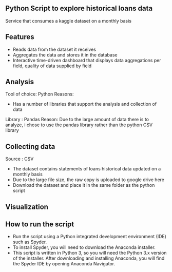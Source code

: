## Python Script to explore historical loans data
Service that consumes a kaggle dataset on a monthly basis

## Features
- Reads data from the dataset it receives
- Aggregates the data and stores it in the database
- Interactive time-driven dashboard that displays data aggregations per field, quality of data supplied by field

## Analysis
Tool of choice: Python
Reasons:
- Has a number of libraries that support the analysis and collection of data

Library : Pandas
Reason: Due to the large amount of data there is to analyze, i chose to use the pandas library rather than 
the python CSV library


## Collecting data
Source : CSV
- The dataset contains statements of loans historical data updated on a monthly basis
- Due to the large file size, the raw copy is uploaded to google drive here
- Download the dataset and place it in the same folder as the python script

## Visualization

## How to run the script
-  Run the script using a Python integrated development environment (IDE) such as Spyder. 
-  To install Spyder, you will need to download the Anaconda installer.  
-  This script is written in Python 3, so you will need the Python 3.x version of the installer. After downloading and installing Anaconda, you will find the Spyder IDE by opening Anaconda Navigator.

